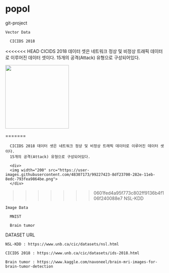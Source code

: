 # popol

git-project

  <Deep Learning Project>
    
    Vector Data
    
      CICIDS 2018
<<<<<<< HEAD
      CICIDS 2018 데이터 셋은 네트워크 정상 및 비정상 트래픽 데이터로 이루어진 데이터 셋이다.
  15개의 공격(Attack) 유형으로 구성되어있다.
  
  <div>
  <img width="200" src="https://user-images.githubusercontent.com/48307173/99227423-8df23700-282e-11eb-8edc-793fea9864be.png">
  </div>

=======
      
      CICIDS 2018 데이터 셋은 네트워크 정상 및 비정상 트래픽 데이터로 이루어진 데이터 셋이다.
      15개의 공격(Attack) 유형으로 구성되어있다.
      
      <div>
      <img width="200" src="https://user-images.githubusercontent.com/48307173/99227423-8df23700-282e-11eb-8edc-793fea9864be.png">
      </div>
      
>>>>>>> 0601fed4a95f773c802ff9136b4f106f240088e7
      NSL-KDD
      
    Image Data
    
      MNIST
      
      Brain tumor
      

DATASET URL

	NSL-KDD : https://www.unb.ca/cic/datasets/nsl.html

	CICIDS 2018 : https://www.unb.ca/cic/datasets/ids-2018.html
	
	Brain tumor : https://www.kaggle.com/navoneel/brain-mri-images-for-brain-tumor-detection
